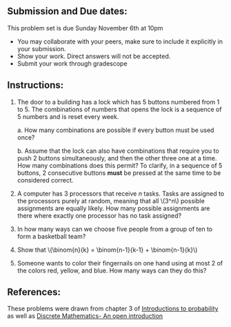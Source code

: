 ## Submission and Due dates:

This problem set is due Sunday November 6th at 10pm

- You may collaborate with your peers, make sure to include it explicitly in your submission.
- Show your work. Direct answers will not be accepted.
- Submit your work through gradescope

## Instructions:
1. The door to a building has a lock which has 5 buttons numbered from 1 to 5. The combinations of numbers that opens the lock is a sequence of 5 numbers and is reset every week.
   
   a. How many combinations are possible if every button must be used once?
   
   b. Assume that the lock can also have combinations that require you to push 2 buttons simultaneously, and then the other three one at a time. How many combinations does this permit? To clarify, in a sequence of 5 buttons, 2 consecutive buttons **must** be pressed at the same time to be considered correct.

2. A computer has 3 processors that receive *n* tasks. Tasks are assigned to the processors purely at random, meaning that all \\(3^n\\) possible assignments are equally likely. How many possible assignments are there where exactly one processor has no task assigned?
3. In how many ways can we choose five people from a group of ten to form a basketball team?
4. Show that \\(\binom{n}{k} =  \binom{n-1}{k-1} + \binom{n-1}{k}\\)
5. Someone wants to color their fingernails on one hand using at most 2 of the colors red, yellow, and blue. How many ways can they do this?


## References:
These problems were drawn from chapter 3 of [Introductions to probability](https://open.umn.edu/opentextbooks/textbooks/21) as well as [Discrete Mathematics- An open introduction](https://discrete.openmathbooks.org/dmoi3/sec_comb-proofs.html)
